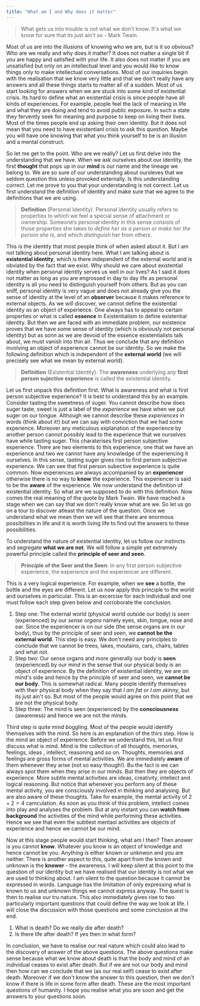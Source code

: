 ```yaml
---
title: "What am I and Why does it matter"
---
```

> What gets us into trouble is not what we don't know. It's what we know for sure that its just ain't so - Mark Twain. 

Most of us are into the illusions of knowing who we are, but is it so obvious? Who are we really and why does it matter? It does not matter a single bit if you are happy and satisfied with your life. It also does not matter if you are unsatisfied but only on an intellectual level and you would like to know things only to make intellectual conversations. Most of our inquiries begin with the realisation that we know very little and that we don't really have any answers and all these things starts to matter all of a sudden. Most of us start looking for answers when we are stuck into some kind of existential crisis. Its hard to define what an existential crisis is since people have all kinds of experiences. For example, people feel the lack of meaning in life and what they are doing and tend to avoid public exposure. In such a state they fervently seek for meaning and purpose to keep on living their lives. Most of the times people end up asking their own identity. But it does not mean that you need to have existentianl crisis to ask this question. Maybe you will have one knowing that what you think yourself to be is an illusion and a mental construct.     

So let me get to the point. Who are we really? Let us first delve into the understanding that we have. When we ask ourselves about our identity, the first **thought** that pops up in our **mind** is our name and the lineage we belong to. We are so sure of our understanding about oursleves that we seldom question this unless provoked externally. Is this understanding correct. Let me prove to you that your understanding is not correct. Let us first understand the definition of identity and make sure that we agree to the definitions that we are using. 

>**Definition** (Personal Identity). Personal identity usually refers to properties to which we feel a special sense of attachment or ownership. Someone’s personal identity in this sense consists of those properties she takes to _define her as a person_ or _make her the person she is_, and which _distinguish_ her from others.

This is the identity that most people think of when asked about it. But I am not talking about personal identity here. What I am talking about is **existential identity**, which is there independent of the external world and is obviated by the fact that we exist. Why should we care about existential identity when personal identity serves us well in our lives? As I said it does not matter as long as you are engrossed in day to day life as personal identity is all you need to distinguish yourself from others. But as you can sniff, personal identity is very vague and does not already give you the sense of identity at the level of an **observer** because it makes reference to external objects. As we will discover, we cannot define the existential identity as an object of experience. One always has to appeal to certain properties or what is called **essence** in Existentialism to define existential identity. But then we are faced with an immediate problem, our existence proves that we have some sense of identity (which is obviously not personal identity) but as sonn as we are devoid of the essence existentialists talk about, we must vanish into thin air. Thus we conclude that any definition involving an object of experience cannot be our identity. So we make the following definition which is independent of the **external world** (we will precisely see what we mean by external world). 

>**Definition** (Existential Identity). The **awareness** underlying any **first person sujective experience** is called the existential identity.

Let us first unpack this definition first. What is awareness and what is first person subjective experience? It is best to understand this by an example. Consider tasting the sweetness of suger. You cannot describe how does suger taste, sweet is just a label of the _experience_ we have when we put suger on our tongue. Although we cannot describe these _experiences_ in words (think about it!) but we can say with conviction that we had some experience. Moreover any meticulous explanation of the experience by another person cannot possibly lead to the experience that we ourselves have while tasting suger. This charaterises first person subjective experience. There are two elements to this experience, one that we have an experience and two we cannot have any knowledge of the experiencing it ourselves. In this sense, tasting suger gives rise to first person subjective experience. We can see that first person subective experience is quite common. Now experiences are always accompanied by an **experiencer** otherwise there is no way to **know** the experience. This experiencer is said to be the **aware** of the experience. We now understand the definition of existential identity. So what are we supposed to do with this definition. Now comes the real meaning of the quote by Mark Twain. We have reached a stage when we can say that we don't really know what are we. So let us go on a tour to discover atleast the nature of the question. Once we understand what we mean then we will see that there are enormous possibilities in life and it is worth living life to find out the answers to these possibilities. 

To understand the nature of existential identity, let us follow our instincts and segregate **what we are not**. We will follow a simple yet extremely powerful principle called the **principle of seer and seen**.

>**Principle of the Seer and the Seen**: In any first person subjective experience, the experience and the experiencer are different.

This is a very logical experience. For example, when we **see** a bottle, the bottle and the eyes are different. Let us now apply this principle to the world and ourselves in particular. This is an excercise for each individual and one must follow each step given below and corroborate the conclusion. 

1. Step one: The external world (physical world outside our body) is _seen_ (experienced) by our _sense organs_ namely eyes, skin, tongue, nose and ear. Since the experiencer is on our side (the sense organs are in our body), thus by the principle of seer and seen, we **cannot be the external world**. This step is easy. We don't need any principles to conclude that we cannot be trees, lakes, moutains, cars, chairs, tables and what not. 
2. Step two: Our sense organs and more generally our body is **seen** (experienced) by our mind in the sense that our physical body is an object of experience. By the definition of existential identity, we are on mind's side and hence by the principle of seer and seen, we **cannot be our body**. This is somewhat radical. Many people identify themselves with their physical body when they say that _I am fat or I am skinny_, but its just ain't so. But most of the people would agree on this point that we are not the physical body. 
3. Step three: The mind is seen (experienced) by the **consciousness** (awareness) and hence we are not the minds. 

Third step is quite mind boggling. Most of the people would identify themselves with the mind. So here is an explanation of the thirs step. How is the mind an object of experience. Before we understand this, let us first discuss what is mind. Mind is the collection of all thoughts, memories, feelings, ideas , intellect, reasoning and so on. Thoughts, memories and feelings are gross forms of mental activities. We are immediately **aware** of them whenever they arise (not so easy though!). Bu the fact is we can always spot them when they arise in our minds. But then they are objects of experience. More subtle mental activities are ideas, creativity, intellect and logical reasoning. But notice that whenever you perform any of these mental activity, you are consciously involved in thinking and analysing. But are also aware of these thoughts. Take for example, the mental activity of $2+2=4$ camculation. As soon as you think of this problem, intellect comes into play and analyses the problem. But at any instant you can **watch from background** the activities of the mind while performing these activities. Hence we see that even the subtlest mentasl activities are objects of experience and hence we cannot be our mind. 

Now at this stage people would start thinking, what am I then? Then answer is you cannot **know**. Whatever you know is an object of knowledge and hence cannot be you. Anything is either known or unknwon and you are neither. There is another aspect to this, quite apart from the known and unknown is the **knower** - the awareness. I will keep silent at this point to the question of our identity but we have realised that our identity is not what we are used to thinking about. I am silent to the question because it cannot be expressed in words. Language has the limitation of only expressing what is known to us and unknown things we cannot express anyway. The quest is then to realise our tru nature. This also immediately gives rise to two particularly important questions that could define the way we look at life. I will close the discussion with those questions and some conclusion at the end.

1. What is death? Do we really die after death?
2. Is there life after death? If yes then in what form?

In conclusion, we have to realise our real nature which could also lead to the discovery of answer of the above questions. The above questions make sense because what we know about death is that the body and mind of an individual ceases to exist after death. But if we are not our body and mind then how can we conclude that we (as our real self) cease to exist after death. Moreover if we don't know the answer to this question, then we don't know if there is life in some form after death. These are the most important questions of humanity. I hope you realise what you are soon and get the answers to your questions soon.
